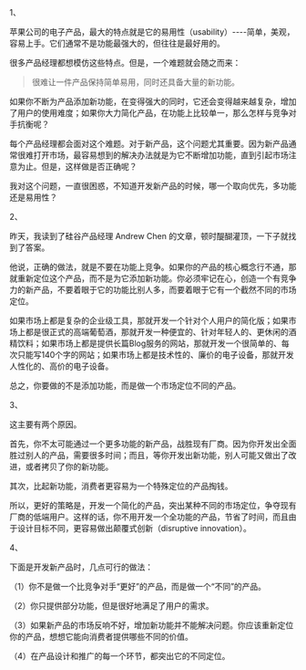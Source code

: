 1、

苹果公司的电子产品，最大的特点就是它的易用性（usability）----简单，美观，容易上手。它们通常不是功能最强大的，但往往是最好用的。

很多产品经理都想模仿这些特点。但是，一个难题就会随之而来：

>很难让一件产品保持简单易用，同时还具备大量的新功能。

如果你不断为产品添加新功能，在变得强大的同时，它还会变得越来越复杂，增加了用户的使用难度；如果你大力简化产品，在功能上比较单一，那么怎样与竞争对手抗衡呢？

每个产品经理都会面对这个难题。对于新产品，这个问题尤其重要。因为新产品通常很难打开市场，最容易想到的解决办法就是为它不断增加功能，直到引起市场注意为止。但是，这样做是否正确呢？

我对这个问题，一直很困惑，不知道开发新产品的时候，哪一个取向优先，多功能还是易用性？

2、

昨天，我读到了硅谷产品经理 Andrew Chen 的文章，顿时醍醐灌顶，一下子就找到了答案。

他说，正确的做法，就是不要在功能上竞争。如果你的产品的核心概念行不通，那就重新定位这个产品，而不是为它添加新功能。你必须牢记在心，创造一个有竞争力的新产品，不要着眼于它的功能比别人多，而要着眼于它有一个截然不同的市场定位。

如果市场上都是复杂的企业级工具，那就开发一个针对个人用户的简化版；如果市场上都是很正式的高端葡萄酒，那就开发一种便宜的、针对年轻人的、更休闲的酒精饮料；如果市场上都是提供长篇Blog服务的网站，那就开发一个很简单的、每次只能写140个字的网站；如果市场上都是技术性的、廉价的电子设备，那就开发人性化的、高价的电子设备。

总之，你要做的不是添加功能，而是做一个市场定位不同的产品。

3、

这主要有两个原因。

首先，你不太可能通过一个更多功能的新产品，战胜现有厂商。因为你开发出全面胜过别人的产品，需要很多时间；而且，等你开发出新功能，别人可能又做出了改进，或者拷贝了你的新功能。

其次，比起新功能，消费者更容易为一个特殊定位的产品掏钱。

所以，更好的策略是，开发一个简化的产品，突出某种不同的市场定位，争夺现有厂商的低端用户。这样的话，你不用开发一个全功能的产品，节省了时间，而且由于设计目标不同，更容易做出颠覆式创新（disruptive innovation）。

4、

下面是开发新产品时，几点可行的做法：

（1）你不是做一个比竞争对手“更好”的产品，而是做一个“不同”的产品。

（2）你只提供部分功能，但是很好地满足了用户的需求。

（3）如果新产品的市场反响不好，增加新功能并不能解决问题。你应该重新定位你的产品，想想它能向消费者提供哪些不同的价值。

（4）在产品设计和推广的每一个环节，都突出它的不同定位。